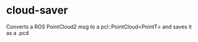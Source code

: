 cloud-saver
===========

Converts a ROS PointCloud2 msg to a pcl::PointCloud&lt;PointT> and saves it as a .pcd
